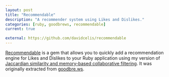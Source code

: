 ```yaml
---
layout: post
title: "Recommendable"
description: "A recommender system using Likes and Dislikes."
categories: [ruby, goodbrews, recommendable]
current: true

external: https://github.com/davidcelis/recommendable
---
```


[Recommendable][recommendable] is a gem that allows you to quickly add a recommendation engine for Likes and Dislikes to your Ruby application using my version of [Jaccardian similarity and memory-based collaborative filtering][collaborative filtering]. It was originally extracted from [goodbre.ws][goodbrews].

[collaborative filtering]: /posts/collaborative-filtering-with-likes-and-dislikes/
[goodbrews]: /projects/goodbrews/
[recommendable]: http://davidcelis.github.com/recommendable/